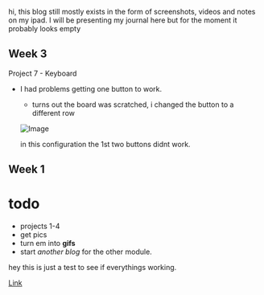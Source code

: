 
hi, this blog still mostly exists in the form of screenshots, videos and notes on my ipad. I will be presenting my journal here but for the moment it probably looks empty


## Week 3
Project 7 - Keyboard
- I had problems getting one button to work.
  - turns out the board was scratched, i changed the button to a different row
  
  ![Image](https://i.imgur.com/6AMN3Zs.jpg)
  
  in this configuration the 1st two buttons didnt work.

## Week 1


# todo 
- projects 1-4
- get pics
- turn em into **gifs**
- start _another blog_ for the other module.


hey this is just a test to see if everythings working.



[Link](https://github.com/wkarnchanapee/billys-pcomp-journal/edit/master/README.md)

```code goes here
```



